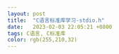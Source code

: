 ```yaml
---
layout: post
title:  "C语言标准库学习-stdio.h"
date:   2023-02-03 22:05:21 +0800
tags: C语言, C标准库
color: rgb(255,210,32)
---
```



